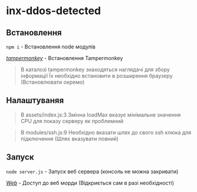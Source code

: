 # inx-ddos-detected
## Встановлення 
`npm i` - Встановлення node модулів

*[tampermonkey](https://chrome.google.com/webstore/detail/tampermonkey/dhdgffkkebhmkfjojejmpbldmpobfkfo?hl=uk)* - Встановлення Tampermonkey 
> В каталозі tampermonkey знаходяться наглядачі для збору інформації
> Їх необхідно встановити в розширення браузеру (Встановлювати окремо)

## Налаштуваняя 
> В assets/index.js:3 Змінна loadMax вказує мінімальне значення CPU для показу серверу як проблемний

> В modules/ssh.js:9 Необхідно вказати шлях до свого ssh клюка для підключення (Шлях вказувати повний)

## Запуск
`node server.js` - Запуск веб сервера (консоль не можна закривати)

*[Web](http://localhost:1325)* - Доступ до веб морди (Відкриється сам в разі необхідності)